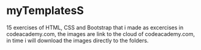# myTemplatesS
15 exercises of HTML, CSS and Bootstrap that i made as excercises in codeacademy.com, the images are link to the cloud of codeacademy.com, in time i will download the images directly to the folders.

